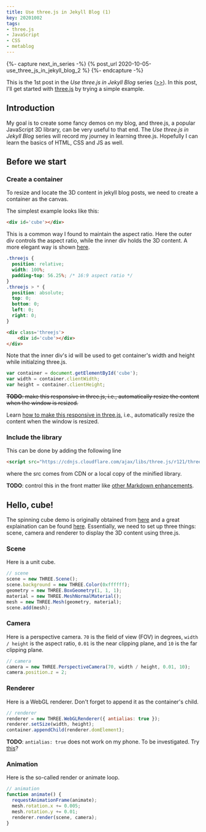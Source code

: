 ```yaml
---
title: Use three.js in Jekyll Blog (1)
key: 20201002
tags:
- three.js
- JavaScript
- CSS
- metablog
---
```


{%- capture next_in_series -%}
  {% post_url 2020-10-05-use_three_js_in_jekyll_blog_2 %}
{%- endcapture -%}



This is the 1st post in the _Use three.js in Jekyll Blog_ series ([>>]({{next_in_series}})). In this post, I'll get started with [three.js](https://github.com/mrdoob/three.js/) by trying a simple example.



<!--more-->



<!-- Spinning Cube Demo -->
<div class='threejs'>
    <div id='cube'></div>
</div>



## Introduction

My goal is to create some fancy demos on my blog, and three.js, a popular JavaScript 3D library, can be very useful to that end. The _Use three.js in Jekyll Blog_ series will record my journey in learning three.js. Hopefully I can learn the basics of HTML, CSS and JS as well.



## Before we start

### Create a container

To resize and locate the 3D content in jekyll blog posts, we need to create a container as the canvas.

The simplest example looks like this:
```html
<div id='cube'></div>
```

This is a common way I found to maintain the aspect ratio. Here the outer div controls the aspect ratio, while the inner div holds the 3D content. A more elegant way is shown [here]({{next_in_series}}).
```css
.threejs {
  position: relative;
  width: 100%;
  padding-top: 56.25%; /* 16:9 aspect ratio */
}
.threejs > * {
  position: absolute;
  top: 0;
  bottom: 0;
  left: 0;
  right: 0;
}
```
```html
<div class='threejs'>
    <div id='cube'></div>
</div>
```

Note that the inner div's id will be used to get container's width and height while initialzing three.js.
```javascript
var container = document.getElementById('cube');
var width = container.clientWidth;
var height = container.clientHeight;
```

~~**TODO**: make this responsive in three.js, i.e., automatically resize the content when the window is resized.~~

Learn [how to make this responsive in three.js]({{next_in_series}}#threejs-on-window-resize), i.e., automatically resize the content when the window is resized.



### Include the library

This can be done by adding the following line
```html
<script src="https://cdnjs.cloudflare.com/ajax/libs/three.js/r121/three.min.js"></script>
```
where the src comes from CDN or a local copy of the minified library.

**TODO**: control this in the front matter like [other Markdown enhancements](https://tianqi.name/jekyll-TeXt-theme/docs/en/markdown-enhancements).



## Hello, cube!

The spinning cube demo is originally obtained from [here](https://github.com/mrdoob/three.js/blob/dev/README.md) and a great explaination can be found [here](https://threejs.org/docs/#manual/en/introduction/Creating-a-scene). Essentially, we need to set up three things: scene, camera and renderer to display the 3D content using three.js.



### Scene

Here is a unit cube.
```javascript
// scene
scene = new THREE.Scene();
scene.background = new THREE.Color(0xffffff);
geometry = new THREE.BoxGeometry(1, 1, 1);
material = new THREE.MeshNormalMaterial();
mesh = new THREE.Mesh(geometry, material);
scene.add(mesh);
```



### Camera

Here is a perspective camera. `70` is the field of view (FOV) in degrees, `width / height` is the aspect ratio, `0.01` is the near clipping plane, and `10` is the far clipping plane.
```javascript
// camera
camera = new THREE.PerspectiveCamera(70, width / height, 0.01, 10);
camera.position.z = 2;
```



### Renderer

Here is a WebGL renderer. Don't forget to append it as the container's child.
```javascript
// renderer
renderer = new THREE.WebGLRenderer({ antialias: true });
renderer.setSize(width, height);
container.appendChild(renderer.domElement);
```

**TODO**: `antialias: true` does not work on my phone. To be investigated. Try [this](https://github.com/mrdoob/three.js/issues/7655)?



### Animation

Here is the so-called render or animate loop.
```javascript
// animation
function animate() {
  requestAnimationFrame(animate);
  mesh.rotation.x += 0.005;
  mesh.rotation.y += 0.01;
  renderer.render(scene, camera);
}
```



<!-- code -->
<script src="https://cdnjs.cloudflare.com/ajax/libs/three.js/r121/three.min.js"></script>
<link rel="stylesheet" href="/assets/20201002/style.css">
<script src='/assets/20201002/cube.js'></script>
